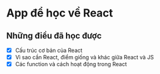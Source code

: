 # App để học về React

##  Những điều đã học được
- [x] Cấu trúc cơ bản của React
- [x] Vì sao cần React, điểm giống và khác giữa React và JS
- [x] Các function và cách hoạt động trong React
